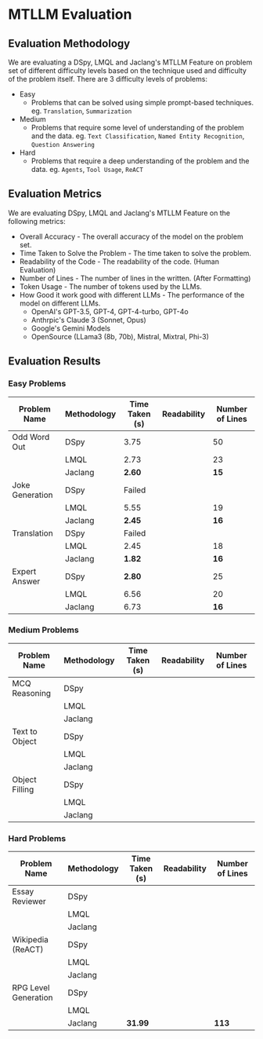 # MTLLM Evaluation

## Evaluation Methodology
We are evaluating a DSpy, LMQL and Jaclang's MTLLM Feature on problem set of different difficulty levels based on the
technique used and difficulty of the problem itself. There are 3 difficulty levels of problems:
- Easy
    - Problems that can be solved using simple prompt-based techniques. eg. `Translation`, `Summarization`
- Medium
    - Problems that require some level of understanding of the problem and the data. eg. `Text Classification`, `Named Entity Recognition`, `Question Answering`
- Hard
    - Problems that require a deep understanding of the problem and the data. eg. `Agents`, `Tool Usage`, `ReACT`

## Evaluation Metrics
We are evaluating DSpy, LMQL and Jaclang's MTLLM Feature on the following metrics:
- Overall Accuracy - The overall accuracy of the model on the problem set.
- Time Taken to Solve the Problem - The time taken to solve the problem.
- Readability of the Code - The readability of the code. (Human Evaluation)
- Number of Lines - The number of lines in the written. (After Formatting)
- Token Usage - The number of tokens used by the LLMs.
- How Good it work good with different LLMs - The performance of the model on different LLMs.
    - OpenAI's GPT-3.5, GPT-4, GPT-4-turbo, GPT-4o
    - Anthrpic's Claude 3 (Sonnet, Opus)
    - Google's Gemini Models
    - OpenSource (LLama3 (8b, 70b), Mistral, Mixtral, Phi-3)

## Evaluation Results

### Easy Problems

| Problem Name | Methodology | Time Taken (s) | Readability | Number of Lines |
| ------------ | ----------- | ---------- | ----------- | --------------- |
| Odd Word Out | DSpy | 3.75 |  | 50 |
|  | LMQL | 2.73 |  | 23 |
|  | Jaclang | **2.60** |  | **15** |
| Joke Generation | DSpy | Failed |  |  |
|  | LMQL | 5.55 |  | 19 |
|  | Jaclang | **2.45** |  | **16** |
| Translation | DSpy | Failed |  |  |
|  | LMQL | 2.45 |  | 18 |
|  | Jaclang | **1.82** |  | **16** |
| Expert Answer | DSpy | **2.80** |  | 25 |
|  | LMQL | 6.56 |  | 20 |
|  | Jaclang | 6.73 |  | **16** |


### Medium Problems

| Problem Name | Methodology | Time Taken (s) | Readability | Number of Lines |
| ------------ | ----------- | ---------- | ----------- | --------------- |
| MCQ Reasoning | DSpy |  |  |  |
|  | LMQL |  |  |  |
|  | Jaclang |  |  |  |
| Text to Object | DSpy |  |  |  |
|  | LMQL |  |  |  |
|  | Jaclang |  |  |  |
| Object Filling | DSpy |  |  |  |
|  | LMQL |  |  |  |
|  | Jaclang |  |  |  |

### Hard Problems

| Problem Name | Methodology | Time Taken (s) | Readability | Number of Lines |
| ------------ | ----------- | ---------- | ----------- | --------------- |
| Essay Reviewer | DSpy |  |  |  |
|  | LMQL |  |  |  |
|  | Jaclang |  |  |  |
| Wikipedia (ReACT) | DSpy |  |  |  |
|  | LMQL |  |  |  |
|  | Jaclang |  |  |  |
| RPG Level Generation | DSpy |  |  |  |
|  | LMQL |  |  |  |
|  | Jaclang | **31.99** |  | **113** |
